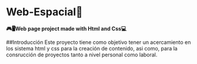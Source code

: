 # Web-Espacial🌌
**🎮🖥Web page project made with Html and Css💻**

##Introducción
Este proyecto tiene como objetivo tener un acercamiento en los sistema html y css para la creación de contenido, asi como, para la consrucción de proyectos tanto a nivel personal como laboral.
